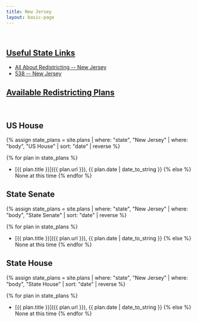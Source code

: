 ```yaml
---
title: New Jersey
layout: basic-page
---
```


<br>

<u>Useful State Links</u>
---

- [All About Redistricting -- New Jersey](https://redistricting.lls.edu/state/new-jersey/?cycle=2020&level=Congress&startdate=)
- [538 -- New Jersey](https://projects.fivethirtyeight.com/redistricting-2022-maps/new-jersey/)

<u>Available Redistricting Plans</u>
---

<br>

US House
---
{% assign state_plans = site.plans | where: "state", "New Jersey" | where: "body", "US House" | sort: "date" | reverse %}

{% for plan in state_plans %}
- [{{ plan.title }}]({{ plan.url }}), {{ plan.date | date_to_string }}
{% else %}
None at this time
{% endfor %}

State Senate
---
{% assign state_plans = site.plans | where: "state", "New Jersey" | where: "body", "State Senate" | sort: "date" | reverse %}

{% for plan in state_plans %}
- [{{ plan.title }}]({{ plan.url }}), {{ plan.date | date_to_string }}
{% else %}
None at this time
{% endfor %}


State House
---
{% assign state_plans = site.plans | where: "state", "New Jersey" | where: "body", "State House" | sort: "date" | reverse %}

{% for plan in state_plans %}
- [{{ plan.title }}]({{ plan.url }}), {{ plan.date | date_to_string }}
{% else %}
None at this time
{% endfor %}

